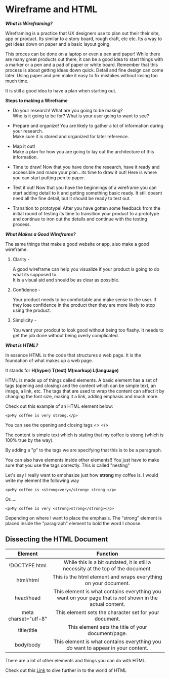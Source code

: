 # Wireframe and HTML

*__What is Wireframing?__*

Wireframing is a practice that UX designers use to plan out their their site, app or product.
Its similar to a story board, rough draft, etc etc. Its a way to get ideas down on paper and a basic layout going.

This proces can be done on a laptop or even a pen and paper!  While there are many great products out there, it can be a good idea to start things with a marker or a pen and a pad of paper or white board.
Remember that this process is about getting ideas down quick.  Detail and fine design can come later. Using paper and pen make it easy to fix mistakes without losing too much time.

It is still a good idea to have a plan when starting out.

__Steps to making a Wireframe__

- Do your research! What are you going to be making?  
Who is it going to be for? What is your user going to want to see?

- Prepare and organize!  You are likely to gather a lot of information during your research.  
Make sure it is stored and organized for later reference.

- Map it out!  
Make a plan for how you are going to lay out the architecture of this information.

- Time to draw! 
Now that you have done the research, have it ready and accessible and made your plan...its time to draw it out!  Here is where you can start putting pen to paper. 

- Test it out! 
Now that you have the beginnings of a wireframe you can start adding detail to it and getting something basic ready. It still doesnt need all the fine detail, but it should be ready to test out.  

- Transition to prototype! 
After you have gotten some feedback from the initial round of testing its time to transition your product to a prototype and continue to iron out the details and continue with the testing process. 

*__What Makes a Good Wireframe?__*

The same things that make a good website or app, also make a good wireframe.

1. Clarity -

    A good wireframe can help you visualize if your product is going to do what its supposed to.  
    It is a visual aid and should be as clear as possible.

2. Confidence - 

    Your product needs to be comfortable and make sense to the user.  If they lose confidence in the product then they are more likely to stop using the product. 

3. Simplicity - 

    You want your prodcut to look good without being too flashy. It needs to get the job done without being overly complicated.  

*__What is HTML?__*

In essence HTML is the code that structures a web page.  It is the foundation of what makes up a web page.  

It stands for **H(hyper) T(text) M(markup) L(language)**

HTML is made up of things called elements.  A basic element has a set of tags (opening and closing) and the content which can be simple text, an image, a link, etc. The tags that are used to wrap the content can affect it by changing the font size, making it a link, adding emphasis and much more.  

Check out this example of an HTML element below:

    <p>My coffee is very strong.</p>

You can see the opening and closing tags <> </>

The content is simple text which is stating that my coffee is strong (which is 100% true by the way).

By adding a "p" to the tags we are specifying that this is to be a paragraph.

You can also have elements inside other elements!!  You just have to make sure that you use the tags correctly. 
This is called "nesting"

Let's say I really want to emphasize just how **strong** my coffee is.  I would write my element the following way

    <p>My coffee is <strong>very</strong> strong.</p>

Or.....

    <p>My coffee is very <strong>strong</strong></p>

Depending on where I want to place the emphasis.  The "strong" element is placed inside the "paragraph" element to bold the word I choose.

## Dissecting the HTML Document

| Element | Function|
|  :---: | :---:|
|!DOCTYPE html | While this is a bit outdated, it is still a necessity at the top of the document.|
| html/html | This is the html element and wraps everything on your document.|
| head/head | This element is what contains everything you want on your page that is *not* shown in the actual content.|
| meta charset="utf-8" | This element sets the character set for your document.|
|title/title | This element sets the title of your document/page.|
| body/body | This element is what contains everything you *do* want to appear in your content.|

There are a lot of other elements and things you can do with HTML. 

Check out this [Link](https://developer.mozilla.org/en-US/docs/Learn/Getting_started_with_the_web/HTML_basics) to dive further in to the world of HTML

























